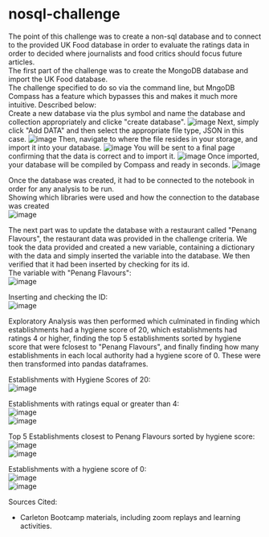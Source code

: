 # nosql-challenge

The point of this challenge was to create a non-sql database and to connect to the provided UK Food database in order to evaluate the ratings data in order to decided where journalists and food critics should focus future articles.</br>
The first part of the challenge was to create the MongoDB database and import the UK Food database.</br>
The challenge specified to do so via the command line, but MngoDB Compass has a feature which bypasses this and makes it much more intuitive. Described below:</br>
Create a new database via the plus symbol and name the database and collection appropriately and clicke "create database".
![image](https://github.com/Duffye23/nosql-challenge/assets/58863493/80bd2a1f-a092-402d-9e5f-0ddfd3919edb)
Next, simply click "Add DATA" and then select the appropriate file type, JSON in this case.
![image](https://github.com/Duffye23/nosql-challenge/assets/58863493/73cb2bfa-8e49-40ba-82c9-5e0a2f910935)
Then, navigate to where the file resides in your storage, and import it into your database.
![image](https://github.com/Duffye23/nosql-challenge/assets/58863493/41dc723d-e646-46db-951e-7d870ca1fc0e)
You will be sent to a final page confirming that the data is correct and to import it.
![image](https://github.com/Duffye23/nosql-challenge/assets/58863493/51b5930b-4abd-4c1c-9b79-0d0cc6254f4b)
Once imported, your database will be compiled by Compass and ready in seconds.
![image](https://github.com/Duffye23/nosql-challenge/assets/58863493/5e1e2b5c-00d0-4d20-86a7-4a1cb9224bcb)</br>

Once the database was created, it had to be connected to the notebook in order for any analysis to be run.</br>
Showing which libraries were used and how the connection to the database was created</br>
![image](https://github.com/Duffye23/nosql-challenge/assets/58863493/af2c1052-b92a-488e-a92e-9136c4aa5af2)

The next part was to update the database with a restaurant called "Penang Flavours", the restaurant data was provided in the challenge criteria. We took the data provided and created a new variable, containing a dictionary with the data and simply inserted the variable into the database. We then verified that it had been inserted by checking for its id.</br>
The variable with "Penang Flavours":</br>
![image](https://github.com/Duffye23/nosql-challenge/assets/58863493/c5025b60-0d28-462c-b827-61bc11628e65)</br>

Inserting and checking the ID:</br>
![image](https://github.com/Duffye23/nosql-challenge/assets/58863493/6a8e4f30-7bd5-4ce1-9929-8a9e236b8dbc)</br>

Exploratory Analysis was then performed which culminated in finding which establishments had a hygiene score of 20, which establishments had ratings 4 or higher, finding the top 5 establishments sorted by hygiene score that were fclosest to "Penang Flavours", and finally finding how many establishments in each local authority had a hygiene score of 0. These were then transformed into pandas dataframes.</br>

Establishments with Hygiene Scores of 20:</br>
![image](https://github.com/Duffye23/nosql-challenge/assets/58863493/4cb08956-3966-4111-9370-c7bb9d241075)</br>

Establishments with ratings equal or greater than 4:</br>
![image](https://github.com/Duffye23/nosql-challenge/assets/58863493/e502a693-815a-4e9c-8c48-abf33e7951bc)</br>
![image](https://github.com/Duffye23/nosql-challenge/assets/58863493/522cc14e-fe19-47d2-b4cf-f596eddd3f95)</br>

Top 5 Establishments closest to Penang Flavours sorted by hygiene score:</br>
![image](https://github.com/Duffye23/nosql-challenge/assets/58863493/f5af4ef4-5d48-4a05-8b55-407ba2961c91)</br>
![image](https://github.com/Duffye23/nosql-challenge/assets/58863493/a74e3b18-a7be-4c48-bea7-80d05817435b)</br>

Establishments with a hygiene score of 0:</br>
![image](https://github.com/Duffye23/nosql-challenge/assets/58863493/6b6aba4e-2cf3-4bff-9f81-c9b51ed31e00)</br>
![image](https://github.com/Duffye23/nosql-challenge/assets/58863493/0959d646-e59f-4cf5-8a7e-87d2c04d53ea)</br>

Sources Cited:
- Carleton Bootcamp materials, including zoom replays and learning activities.













